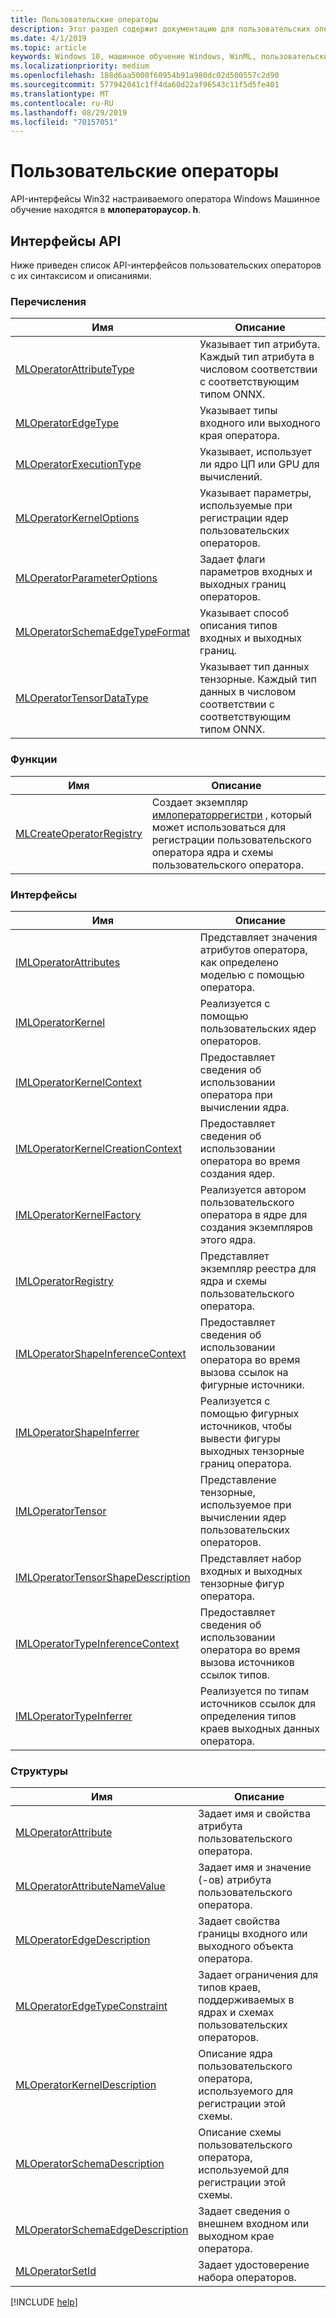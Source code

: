 ```yaml
---
title: Пользовательские операторы
description: Этот раздел содержит документацию для пользовательских операторов Win32 API.
ms.date: 4/1/2019
ms.topic: article
keywords: Windows 10, машинное обучение Windows, WinML, пользовательские операторы
ms.localizationpriority: medium
ms.openlocfilehash: 188d6aa5000f60954b91a980dc02d500557c2d90
ms.sourcegitcommit: 577942041c1ff4da60d22af96543c11f5d5fe401
ms.translationtype: MT
ms.contentlocale: ru-RU
ms.lasthandoff: 08/29/2019
ms.locfileid: "70157051"
---
```

# <a name="custom-operators"></a>Пользовательские операторы

API-интерфейсы Win32 настраиваемого оператора Windows Машинное обучение находятся в **млоператораусор. h**.

## <a name="apis"></a>Интерфейсы API

Ниже приведен список API-интерфейсов пользовательских операторов с их синтаксисом и описаниями.

### <a name="enumerations"></a>Перечисления

| Имя | Описание |
|------|-------------|
| [MLOperatorAttributeType](custom-operators/MLOperatorAttributeType.md) | Указывает тип атрибута. Каждый тип атрибута в числовом соответствии с соответствующим типом ONNX. |
| [MLOperatorEdgeType](custom-operators/MLOperatorEdgeType.md) | Указывает типы входного или выходного края оператора. |
| [MLOperatorExecutionType](custom-operators/MLOperatorExecutionType.md) | Указывает, использует ли ядро ЦП или GPU для вычислений. |
| [MLOperatorKernelOptions](custom-operators/MLOperatorKernelOptions.md) | Указывает параметры, используемые при регистрации ядер пользовательских операторов. |
| [MLOperatorParameterOptions](custom-operators/MLOperatorParameterOptions.md) | Задает флаги параметров входных и выходных границ операторов. |
| [MLOperatorSchemaEdgeTypeFormat](custom-operators/MLOperatorSchemaEdgeTypeFormat.md) | Указывает способ описания типов входных и выходных границ. |
| [MLOperatorTensorDataType](custom-operators/MLOperatorTensorDataType.md) | Указывает тип данных тензорные. Каждый тип данных в числовом соответствии с соответствующим типом ONNX. |

### <a name="functions"></a>Функции

| Имя | Описание |
|------|-------------|
| [MLCreateOperatorRegistry](custom-operators/MLCreateOperatorRegistry.md) | Создает экземпляр [имлоператоррегистри](custom-operators/IMLOperatorRegistry.md) , который может использоваться для регистрации пользовательского оператора ядра и схемы пользовательского оператора. |

### <a name="interfaces"></a>Интерфейсы

| Имя | Описание |
|------|-------------|
| [IMLOperatorAttributes](custom-operators/IMLOperatorAttributes.md) | Представляет значения атрибутов оператора, как определено моделью с помощью оператора. |
| [IMLOperatorKernel](custom-operators/IMLOperatorKernel.md) | Реализуется с помощью пользовательских ядер операторов. |
| [IMLOperatorKernelContext](custom-operators/IMLOperatorKernelContext.md) | Предоставляет сведения об использовании оператора при вычислении ядра. |
| [IMLOperatorKernelCreationContext](custom-operators/IMLOperatorKernelCreationContext.md) | Предоставляет сведения об использовании оператора во время создания ядер. |
| [IMLOperatorKernelFactory](custom-operators/IMLOperatorKernelFactory.md) | Реализуется автором пользовательского оператора в ядре для создания экземпляров этого ядра. |
| [IMLOperatorRegistry](custom-operators/IMLOperatorRegistry.md) | Представляет экземпляр реестра для ядра и схемы пользовательского оператора. |
| [IMLOperatorShapeInferenceContext](custom-operators/IMLOperatorShapeInferenceContext.md) | Предоставляет сведения об использовании оператора во время вызова ссылок на фигурные источники. |
| [IMLOperatorShapeInferrer](custom-operators/IMLOperatorShapeInferrer.md) | Реализуется с помощью фигурных источников, чтобы вывести фигуры выходных тензорные границ оператора. |
| [IMLOperatorTensor](custom-operators/IMLOperatorTensor.md) | Представление тензорные, используемое при вычислении ядер пользовательских операторов. |
| [IMLOperatorTensorShapeDescription](custom-operators/IMLOperatorTensorShapeDescription.md) | Представляет набор входных и выходных тензорные фигур оператора. |
| [IMLOperatorTypeInferenceContext](custom-operators/IMLOperatorTypeInferenceContext.md) | Предоставляет сведения об использовании оператора во время вызова источников ссылок типов. |
| [IMLOperatorTypeInferrer](custom-operators/IMLOperatorTypeInferrer.md) | Реализуется по типам источников ссылок для определения типов краев выходных данных оператора. |

### <a name="structures"></a>Структуры

| Имя | Описание |
|------|-------------|
| [MLOperatorAttribute](custom-operators/MLOperatorAttribute.md) | Задает имя и свойства атрибута пользовательского оператора. |
| [MLOperatorAttributeNameValue](custom-operators/MLOperatorAttributeNameValue.md) | Задает имя и значение (-ов) атрибута пользовательского оператора. |
| [MLOperatorEdgeDescription](custom-operators/MLOperatorEdgeDescription.md) | Задает свойства границы входного или выходного объекта оператора. |
| [MLOperatorEdgeTypeConstraint](custom-operators/MLOperatorEdgeTypeConstraint.md) | Задает ограничения для типов краев, поддерживаемых в ядрах и схемах пользовательских операторов. |
| [MLOperatorKernelDescription](custom-operators/MLOperatorKernelDescription.md) | Описание ядра пользовательского оператора, используемого для регистрации этой схемы. |
| [MLOperatorSchemaDescription](custom-operators/MLOperatorSchemaDescription.md) | Описание схемы пользовательского оператора, используемой для регистрации этой схемы. |
| [MLOperatorSchemaEdgeDescription](custom-operators/MLOperatorSchemaEdgeDescription.md) | Задает сведения о внешнем входном или выходном крае оператора. |
| [MLOperatorSetId](custom-operators/MLOperatorSetId.md) | Задает удостоверение набора операторов. |

[!INCLUDE [help](../includes/get-help.md)]
